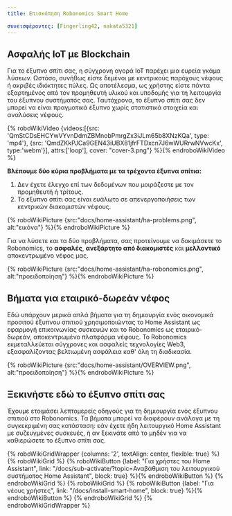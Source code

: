 ```yaml
---
title: Επισκόπηση Robonomics Smart Home

συνεισφέροντες: [Fingerling42, nakata5321]
---
```


## Ασφαλής IoT με Blockchain

Για το έξυπνο σπίτι σας, η σύγχρονη αγορά IoT παρέχει μια ευρεία γκάμα λύσεων. Ωστόσο, συνήθως είστε δεμένοι με κεντρικούς παρόχους νέφους ή ακριβές ιδιόκτητες πύλες. Ως αποτέλεσμα, ως χρήστης είστε πάντα εξαρτημένος από τον προμηθευτή υλικού και υποδομής για τη λειτουργία του έξυπνου συστήματός σας. Ταυτόχρονα, το έξυπνο σπίτι σας δεν μπορεί να είναι πραγματικά έξυπνο χωρίς στατιστικά στοιχεία και αναλύσεις νέφους.

{% roboWikiVideo {videos:[{src: 'QmStCDsEHCYwVYvnDdmZBMnobPmrgZx3iJLm65b8XNzKQa', type: 'mp4'}, {src: 'QmdZKkPJCa9GEN43iUBX81jfrFTDxcn7J6wWURrwNVwcKx', type:'webm'}], attrs:['loop'], cover: "cover-3.png"} %}{% endroboWikiVideo %}

**Βλέπουμε δύο κύρια προβλήματα με τα τρέχοντα έξυπνα σπίτια:**

1. Δεν έχετε έλεγχο επί των δεδομένων που μοιράζεστε με τον προμηθευτή ή τρίτους.
2. Το έξυπνο σπίτι σας είναι ευάλωτο σε απενεργοποιήσεις των κεντρικών διακομιστών νέφους.

{% roboWikiPicture {src:"docs/home-assistant/ha-problems.png", alt:"εικόνα"} %}{% endroboWikiPicture %}

Για να λύσετε και τα δύο προβλήματα, σας προτείνουμε να δοκιμάσετε το Robonomics, το **ασφαλές**, **ανεξάρτητο από διακομιστές** και **μελλοντικό** αποκεντρωμένο νέφος μας.

{% roboWikiPicture {src:"docs/home-assistant/ha-robonomics.png", alt:"προειδοποίηση"} %}{% endroboWikiPicture %}

## Βήματα για εταιρικό-δωρεάν νέφος

Εδώ υπάρχουν μερικά απλά βήματα για τη δημιουργία ενός οικονομικά προσιτού έξυπνου σπιτιού χρησιμοποιώντας το Home Assistant ως εφαρμογή επικοινωνίας συσκευών και το Robonomics ως εταιρικό-δωρεάν, αποκεντρωμένο πλατφόρμα νέφους. Το Robonomics εκμεταλλεύεται σύγχρονες και ασφαλείς τεχνολογίες Web3, εξασφαλίζοντας βελτιωμένη ασφάλεια καθ' όλη τη διαδικασία.

{% roboWikiPicture {src:"docs/home-assistant/OVERVIEW.png", alt:"προειδοποίηση"} %}{% endroboWikiPicture %}

## Ξεκινήστε εδώ το έξυπνο σπίτι σας

Έχουμε ετοιμάσει λεπτομερείς οδηγούς για τη δημιουργία ενός έξυπνου σπιτιού στο Robonomics. Τα βήματα μπορεί να διαφέρουν ανάλογα με τη συγκεκριμένη σας κατάσταση: εάν έχετε ήδη λειτουργικό Home Assistant με συζευγμένες συσκευές, ή αν ξεκινάτε από το μηδέν για να καθιερώσετε το έξυπνο σπίτι σας.

{% roboWikiGridWrapper {columns: '2', textAlign: center, flexible: true} %}
	{% roboWikiGrid %} 	{% roboWikiButton {label: "Για χρήστες του Home Assistant", link: "/docs/sub-activate/?topic=Αναβάθμιση του λειτουργικού συστήματος Home Assistant", block: true} %}{% endroboWikiButton %} {% endroboWikiGrid %}
	{% roboWikiGrid %} 	{% roboWikiButton {label: "Για νέους χρήστες", link: "/docs/install-smart-home", block: true} %}{% endroboWikiButton %} {% endroboWikiGrid %}
{% endroboWikiGridWrapper %}